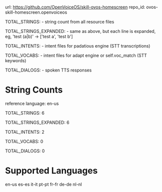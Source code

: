 
url: https://github.com/OpenVoiceOS/skill-ovos-homescreen
repo_id: ovos-skill-homescreen.openvoiceos

TOTAL_STRINGS:  - string count from all resource files

TOTAL_STRINGS_EXPANDED: - same as above, but each line is expanded, eg, 'test (a|b)' -> ['test a', 'test b']

TOTAL_INTENTS: - intent files for padatious engine (STT transcriptions)

TOTAL_VOCABS: - intent files for adapt engine or self.voc_match (STT keywords)

TOTAL_DIALOGS: - spoken TTS responses


# String Counts

reference language: en-us

TOTAL_STRINGS: 6  

TOTAL_STRINGS_EXPANDED: 6  

TOTAL_INTENTS: 2  

TOTAL_VOCABS: 0  

TOTAL_DIALOGS: 0  

# Supported Languages

en-us
es-es
it-it
pt-pt
fr-fr
de-de
nl-nl
